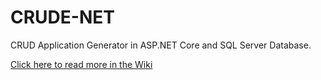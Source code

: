 # CRUDE-NET
CRUD Application Generator in ASP.NET Core and SQL Server Database.

[Click here to read more in the Wiki](https://github.com/EitanBlumin/CRUDE-NET/wiki)
